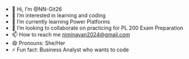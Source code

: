 - 👋 Hi, I’m @NN-Git26
- 👀 I’m interested in learning and coding
- 🌱 I’m currently learning Power Platforms
- 💞️ I’m looking to collaborate on practicing for PL 200 Exam Preparation
- 📫 How to reach me niminayan2024@gmail.com
- 😄 Pronouns: She/Her
- ⚡ Fun fact: Business Analyst who wants to code 

<!---
Nnimisha-Git26/Nnimisha-Git26 is a ✨ special ✨ repository because its `README.md` (this file) appears on your GitHub profile.
You can click the Preview link to take a look at your changes.
--->
